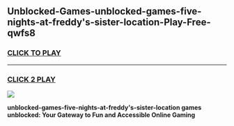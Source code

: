 
## Unblocked-Games-unblocked-games-five-nights-at-freddy's-sister-location-Play-Free-qwfs8
<h3>
<a href="https://premium76.site?title=unblocked-games-five-nights-at-freddy's-sister-location&ref=18A1">CLICK TO PLAY</a></h3>
<hr>

<h3>
<a href="https://premium76.site?title=unblocked-games-five-nights-at-freddy's-sister-location&ref=18A1">CLICK 2 PLAY</a>
  
</h3>

<a href="https://premium76.site?title=unblocked-games-five-nights-at-freddy's-sister-location&ref=18A1"><img src="https://clearcache.store/games.png"></a>


**unblocked-games-five-nights-at-freddy's-sister-location games unblocked: Your Gateway to Fun and Accessible Online Gaming**
